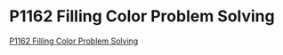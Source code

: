 # P1162 Filling Color Problem Solving
[P1162 Filling Color Problem Solving](https://aiwithcloud.com/2022/09/15/p1162_filling_color_problem_solving/)